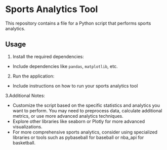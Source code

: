
# Sports Analytics Tool

This repository contains a file for a Python script that performs sports analytics.

## Usage

1. Install the required dependencies:
- Include dependencies like `pandas`, `matplotlib`, etc.

2. Run the application:
- Include instructions on how to run your sports analytics tool

3.Additional Notes:
- Customize the script based on the specific statistics and analytics you want to perform. You may need to preprocess data, calculate additional metrics, or use more advanced analytics techniques.
- Explore other libraries like seaborn or Plotly for more advanced visualizations.
- For more comprehensive sports analytics, consider using specialized libraries or tools such as pybaseball for baseball or nba_api for basketball.

